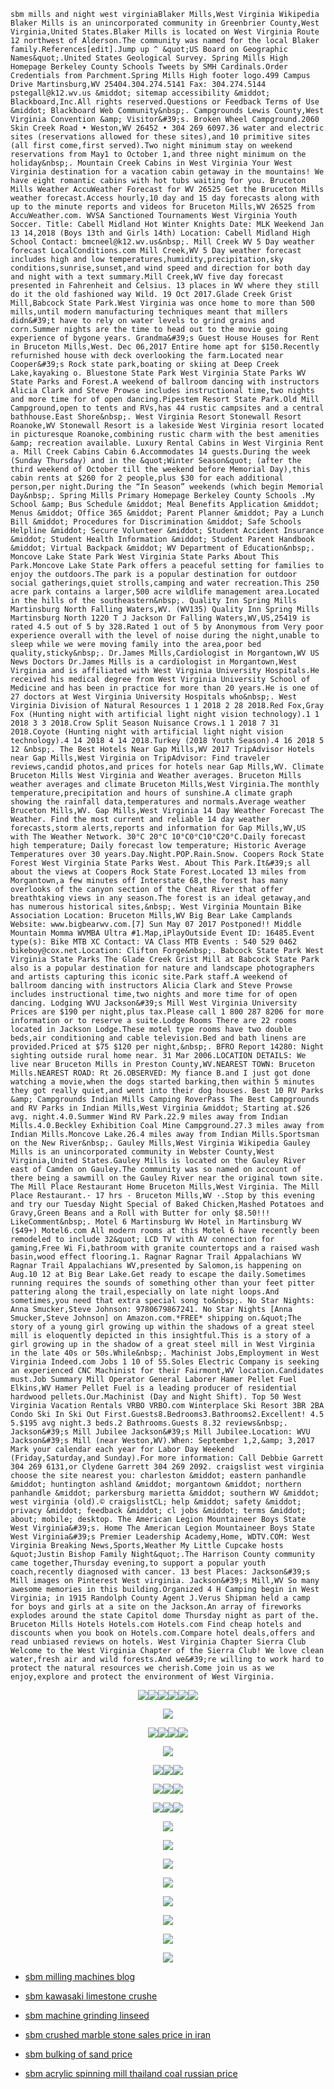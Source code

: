 
```
sbm mills and night west virginiaBlaker Mills,West Virginia Wikipedia Blaker Mills is an unincorporated community in Greenbrier County,West Virginia,United States.Blaker Mills is located on West Virginia Route 12 northwest of Alderson.The community was named for the local Blaker family.References[edit].Jump up ^ &quot;US Board on Geographic Names&quot;.United States Geological Survey. Spring Mills High Homepage Berkeley County Schools Tweets by SMH Cardinals.Order Credentials from Parchment.Spring Mills High footer logo.499 Campus Drive Martinsburg,WV 25404.304.274.5141 Fax: 304.274.5144 pstegall@k12.wv.us &middot; sitemap accessibility &middot; Blackboard,Inc.All rights reserved.Questions or Feedback Terms of Use &middot; Blackboard Web Community&nbsp;. Campgrounds Lewis County,West Virginia Convention &amp; Visitor&#39;s. Broken Wheel Campground.2060 Skin Creek Road • Weston,WV 26452 • 304 269 6097.36 water and electric sites (reservations allowed for these sites),and 10 primitive sites (all first come,first served).Two night minimum stay on weekend reservations from May1 to October 1,and three night minimum on the holiday&nbsp;. Mountain Creek Cabins in West Virginia Your West Virginia destination for a vacation cabin getaway in the mountains! We have eight romantic cabins with hot tubs waiting for you. Bruceton Mills Weather AccuWeather Forecast for WV 26525 Get the Bruceton Mills weather forecast.Access hourly,10 day and 15 day forecasts along with up to the minute reports and videos for Bruceton Mills,WV 26525 from AccuWeather.com. WVSA Sanctioned Tournaments West Virginia Youth Soccer. Title: Cabell Midland Hot Winter Knights Date: MLK Weekend Jan 13 14,2018 (Boys 13th and Girls 14th) Location: Cabell Midland High School Contact: bmcneel@k12.wv.us&nbsp;. Mill Creek WV 5 Day weather forecast LocalConditions.com Mill Creek,WV 5 Day weather forecast includes high and low temperatures,humidity,precipitation,sky conditions,sunrise,sunset,and wind speed and direction for both day and night with a text summary.Mill Creek,WV five day forecast presented in Fahrenheit and Celsius. 13 places in WV where they still do it the old fashioned way Wild. 19 Oct 2017.Glade Creek Grist Mill,Babcock State Park.West Virginia was once home to more than 500 mills,until modern manufacturing techniques meant that millers didn&#39;t have to rely on water levels to grind grains and corn.Summer nights are the time to head out to the movie going experience of bygone years. Grandma&#39;s Guest House Houses for Rent in Bruceton Mills,West. Dec 06,2017 Entire home apt for $150.Recently refurnished house with deck overlooking the farm.Located near Cooper&#39;s Rock state park,boating or skiing at Deep Creek Lake,kayaking o. Bluestone State Park West Virginia State Parks WV State Parks and Forest.A weekend of ballroom dancing with instructors Alicia Clark and Steve Prowse includes instructional time,two nights and more time for of open dancing.Pipestem Resort State Park.Old Mill Campground,open to tents and RVs,has 44 rustic campsites and a central bathhouse.East Shore&nbsp;. West Virginia Resort Stonewall Resort Roanoke,WV Stonewall Resort is a lakeside West Virginia resort located in picturesque Roanoke,combining rustic charm with the best amenities &amp; recreation available. Luxury Rental Cabins in West Virginia Rent a. Mill Creek Cabins Cabin 6.Accommodates 14 guests.During the week (Sunday Thursday) and in the &quot;Winter Season&quot; (after the third weekend of October till the weekend before Memorial Day),this cabin rents at $260 for 2 people,plus $30 for each additional person,per night.During the “In Season” weekends (which begin Memorial Day&nbsp;. Spring Mills Primary Homepage Berkeley County Schools .My School &amp; Bus Schedule &middot; Meal Benefits Application &middot; Menus &middot; Office 365 &middot; Parent Planner &middot; Pay a Lunch Bill &middot; Procedures for Discrimination &middot; Safe Schools Helpline &middot; Secure Volunteer &middot; Student Accident Insurance &middot; Student Health Information &middot; Student Parent Handbook &middot; Virtual Backpack &middot; WV Department of Education&nbsp;. Moncove Lake State Park West Virginia State Parks About This Park.Moncove Lake State Park offers a peaceful setting for families to enjoy the outdoors.The park is a popular destination for outdoor social gatherings,quiet strolls,camping and water recreation.This 250 acre park contains a larger,500 acre wildlife management area.Located in the hills of the southeastern&nbsp;. Quality Inn Spring Mills Martinsburg North Falling Waters,WV. (WV135) Quality Inn Spring Mills Martinsburg North 1220 T J Jackson Dr Falling Waters,WV,US,25419 is rated 4.5 out of 5 by 328.Rated 1 out of 5 by Anonymous from Very poor experience overall with the level of noise during the night,unable to sleep while we were moving family into the area,poor bed quality,sticky&nbsp;. Dr.James Mills,Cardiologist in Morgantown,WV US News Doctors Dr.James Mills is a cardiologist in Morgantown,West Virginia and is affiliated with West Virginia University Hospitals.He received his medical degree from West Virginia University School of Medicine and has been in practice for more than 20 years.He is one of 27 doctors at West Virginia University Hospitals who&nbsp;. West Virginia Division of Natural Resources 1 1 2018 2 28 2018.Red Fox,Gray Fox (Hunting night with artificial light night vision technology).1 1 2018 3 3 2018.Crow Split Season Nuisance Crows.1 1 2018 7 31 2018.Coyote (Hunting night with artificial light night vision technology).4 14 2018 4 14 2018.Turkey (2018 Youth Season).4 16 2018 5 12 &nbsp;. The Best Hotels Near Gap Mills,WV 2017 TripAdvisor Hotels near Gap Mills,West Virginia on TripAdvisor: Find traveler reviews,candid photos,and prices for hotels near Gap Mills,WV. Climate Bruceton Mills West Virginia and Weather averages. Bruceton Mills weather averages and climate Bruceton Mills,West Virginia.The monthly temperature,precipitation and hours of sunshine.A climate graph showing the rainfall data,temperatures and normals.Average weather Bruceton Mills,WV. Gap Mills,West Virginia 14 Day Weather Forecast The Weather. Find the most current and reliable 14 day weather forecasts,storm alerts,reports and information for Gap Mills,WV,US with The Weather Network. 30°C 20°C 10°C0°C10°C20°C.Daily forecast high temperature; Daily forecast low temperature; Historic Average Temperatures over 30 years.Day.Night.POP.Rain.Snow. Coopers Rock State Forest West Virginia State Parks West. About This Park.It&#39;s all about the views at Coopers Rock State Forest.Located 13 miles from Morgantown,a few minutes off Interstate 68,the forest has many overlooks of the canyon section of the Cheat River that offer breathtaking views in any season.The forest is an ideal getaway,and has numerous historical sites,&nbsp;. West Virginia Mountain Bike Association Location: Bruceton Mills,WV Big Bear Lake Camplands Website: www.bigbearwv.com.[7] Sun May 07 2017 Postponed!! Middle Mountain Momma WVMBA Ultra #1.Map,iPlayOutside Event ID: 16485.Event type(s): Bike MTB XC Contact: VA Class MTB Events : 540 529 0462 bikeboy@cox.net.Location: Clifton Forge&nbsp;. Babcock State Park West Virginia State Parks The Glade Creek Grist Mill at Babcock State Park also is a popular destination for nature and landscape photographers and artists capturing this iconic site.Park staff.A weekend of ballroom dancing with instructors Alicia Clark and Steve Prowse includes instructional time,two nights and more time for of open dancing. Lodging WVU Jackson&#39;s Mill West Virginia University Prices are $190 per night,plus tax.Please call 1 800 287 8206 for more information or to reserve a suite.Lodge Rooms There are 22 rooms located in Jackson Lodge.These motel type rooms have two double beds,air conditioning and cable television.Bed and bath linens are provided.Priced at $75 $120 per night,&nbsp;. BFRO Report 14280: Night sighting outside rural home near. 31 Mar 2006.LOCATION DETAILS: We live near Bruceton Mills in Preston County,WV.NEAREST TOWN: Bruceton Mills.NEAREST ROAD: Rt 26.OBSERVED: My fiance B.and I just got done watching a movie,when the dogs started barking,then within 5 minutes they got really quiet,and went into their dog houses. Best 10 RV Parks &amp; Campgrounds Indian Mills Camping RoverPass The Best Campgrounds and RV Parks in Indian Mills,West Virginia &middot; Starting at.$26 avg. night.4.0.Summer Wind RV Park.22.9 miles away from Indian Mills.4.0.Beckley Exhibition Coal Mine Campground.27.3 miles away from Indian Mills.Moncove Lake.26.4 miles away from Indian Mills.Sportsman on the New River&nbsp;. Gauley Mills,West Virginia Wikipedia Gauley Mills is an unincorporated community in Webster County,West Virginia,United States.Gauley Mills is located on the Gauley River east of Camden on Gauley.The community was so named on account of there being a sawmill on the Gauley River near the original town site. The Mill Place Restaurant Home Bruceton Mills,West Virginia. The Mill Place Restaurant.· 17 hrs · Bruceton Mills,WV ·.Stop by this evening and try our Tuesday Night Special of Baked Chicken,Mashed Potatoes and Gravy,Green Beans and a Roll with Butter for only $8.50!!! LikeComment&nbsp;. Motel 6 Martinsburg Wv Hotel in Martinsburg WV ($49+) Motel6.com All modern rooms at this Motel 6 have recently been remodeled to include 32&quot; LCD TV with AV connection for gaming,Free Wi Fi,bathroom with granite countertops and a raised wash basin,wood effect flooring.1. Ragnar Ragnar Trail Appalachians WV Ragnar Trail Appalachians WV,presented by Salomon,is happening on Aug.10 12 at Big Bear Lake.Get ready to escape the daily.Sometimes running requires the sounds of something other than your feet pitter pattering along the trail,especially on late night loops.And sometimes,you need that extra special song to&nbsp;. No Star Nights: Anna Smucker,Steve Johnson: 9780679867241. No Star Nights [Anna Smucker,Steve Johnson] on Amazon.com.*FREE* shipping on.&quot;The story of a young girl growing up within the shadows of a great steel mill is eloquently depicted in this insightful.This is a story of a girl growing up in the shadow of a great steel mill in West Virginia in the late 40s or 50s.While&nbsp;. Machinist Jobs,Employment in West Virginia Indeed.com Jobs 1 10 of 55.Soles Electric Company is seeking an experienced CNC Machinist for their Fairmont,WV location.Candidates must.Job Summary Mill Operator General Laborer Hamer Pellet Fuel Elkins,WV Hamer Pellet Fuel is a leading producer of residential hardwood pellets.Our.Machinist (Day and Night Shift). Top 50 West Virginia Vacation Rentals VRBO VRBO.com Winterplace Ski Resort 3BR 2BA Condo Ski In Ski Out First.Guests8.Bedrooms3.Bathrooms2.Excellent! 4.5 5.$195 avg night.3 beds.2 Bathrooms.Guests 8.32 reviews&nbsp;. Jackson&#39;s Mill Jubilee Jackson&#39;s Mill Jubilee.Location: WVU Jackson&#39;s Mill (near Weston,WV).When: September 1,2,&amp; 3,2017 Mark your calendar each year for Labor Day Weekend (Friday,Saturday,and Sunday).For more information: Call Debbie Garrett 304 269 6131,or Clydene Garrett 304 269 2092. craigslist west virginia choose the site nearest you: charleston &middot; eastern panhandle &middot; huntington ashland &middot; morgantown &middot; northern panhandle &middot; parkersburg marietta &middot; southern WV &middot; west virginia (old).© craigslistCL; help &middot; safety &middot; privacy &middot; feedback &middot; cl jobs &middot; terms &middot; about; mobile; desktop. The American Legion Mountaineer Boys State West Virginia&#39;s. Home The American Legion Mountaineer Boys State West Virginia&#39;s Premier Leadership Academy,Home, WDTV.COM: West Virginia Breaking News,Sports,Weather My Little Cupcake hosts &quot;Justin Bishop Family Night&quot;.The Harrison County community came together,Thursday evening,to support a popular youth coach,recently diagnosed with cancer. 13 best Places: Jackson&#39;s Mill images on Pinterest West virginia. Jackson&#39;s Mill,WV So many awesome memories in this building.Organized 4 H Camping begin in West Virginia; in 1915 Randolph County Agent J.Verus Shipman held a camp for boys and girls at a site on the Jackson.An array of fireworks explodes around the state Capitol dome Thursday night as part of the. Bruceton Mills Hotels Hotels.com Hotels.com Find cheap hotels and discounts when you book on Hotels.com.Compare hotel deals,offers and read unbiased reviews on hotels. West Virginia Chapter Sierra Club Welcome to the West Virginia Chapter of the Sierra Club! We love clean water,fresh air and wild forests.And we&#39;re willing to work hard to protect the natural resources we cherish.Come join us as we enjoy,explore and protect the environment of West Virginia. 
```

<div align="center">
  
<a rel="nofollow" href="https://m.shibang-china.com?f=github&k=sbm+mills+and+night+west+virginia"><img src="https://static.shibang-china.com/en/l.png"></a><img src="https://static.shibang-china.com/en/hw.png"><a rel="nofollow" href="https://m.shibang-china.com/product/?f=github&k=sbm+mills+and+night+west+virginia"><img src="https://static.shibang-china.com/en/p.png"></a><a rel="nofollow" href="https://m.shibang-china.com/cases/?f=github&k=sbm+mills+and+night+west+virginia"><img src="https://static.shibang-china.com/en/c.png"></a><a rel="nofollow" href="https://m.shibang-china.com/news/?f=github&k=sbm+mills+and+night+west+virginia"><img src="https://static.shibang-china.com/en/n.png"></a><a rel="nofollow" href="https://m.shibang-china.com?f=github&k=sbm+mills+and+night+west+virginia"><img src="https://static.shibang-china.com/en/m.png"></a>

<a rel="nofollow" href="https://m.shibang-china.com/product/?f=github&k=sbm+mills+and+night+west+virginia"><img src="https://static.shibang-china.com/en/b.jpg"></a>
  
<a rel="nofollow" href="https://m.shibang-china.com/solution-aggregate.html?f=github&k=sbm+mills+and+night+west+virginia"><img src="https://static.shibang-china.com/en/a.jpg"></a><a rel="nofollow" href="https://m.shibang-china.com/solution-mine.html?f=github&k=sbm+mills+and+night+west+virginia"><img src="https://static.shibang-china.com/en/m.jpg"></a><a rel="nofollow" href="https://m.shibang-china.com/solution-mill.html?f=github&k=sbm+mills+and+night+west+virginia"><img src="https://static.shibang-china.com/en/g.jpg"></a><a rel="nofollow" href="https://m.shibang-china.com/solution-epc.html?f=github&k=sbm+mills+and+night+west+virginia"><img src="https://static.shibang-china.com/en/e.jpg"></a>

<a rel="nofollow" href="https://m.shibang-china.com/product/?f=github&k=sbm+mills+and+night+west+virginia"><img src="https://static.shibang-china.com/en/a-p.png"></a>

<a rel="nofollow" href="https://m.shibang-china.com/product/crusher/c6x.html?f=github&k=sbm+mills+and+night+west+virginia"><img src="https://static.shibang-china.com/en/j.jpg"></a><a rel="nofollow" href="https://m.shibang-china.com/product/crusher/ci5x.html?f=github&k=sbm+mills+and+night+west+virginia"><img src="https://static.shibang-china.com/en/i.jpg"></a><a rel="nofollow" href="https://m.shibang-china.com/product/crusher/hst.html?f=github&k=sbm+mills+and+night+west+virginia"><img src="https://static.shibang-china.com/en/c.jpg"></a>

<a rel="nofollow" href="https://m.shibang-china.com/product/mill/mtw.html?f=github&k=sbm+mills+and+night+west+virginia"><img src="https://static.shibang-china.com/en/mtw.jpg"></a><a rel="nofollow" href="https://m.shibang-china.com/product/mill/scm.html?f=github&k=sbm+mills+and+night+west+virginia"><img src="https://static.shibang-china.com/en/scm.jpg"></a><a rel="nofollow" href="https://m.shibang-china.com/product/mill/lm.html?f=github&k=sbm+mills+and+night+west+virginia"><img src="https://static.shibang-china.com/en/lm.jpg"></a>

<a rel="nofollow" href="https://m.shibang-china.com/product/sand/vsi6x.html?f=github&k=sbm+mills+and+night+west+virginia"><img src="https://static.shibang-china.com/en/6x.jpg"></a><a rel="nofollow" href="https://m.shibang-china.com/product/sand/vu.html?f=github&k=sbm+mills+and+night+west+virginia"><img src="https://static.shibang-china.com/en/vu.jpg"></a><a rel="nofollow" href="https://m.shibang-china.com/product/mobile/klun.html?f=github&k=sbm+mills+and+night+west+virginia"><img src="https://static.shibang-china.com/en/k.jpg"></a>

<a rel="nofollow" href="https://m.shibang-china.com/cases/?f=github&k=sbm+mills+and+night+west+virginia"><img src="https://static.shibang-china.com/en/case.png"></a>

<a rel="nofollow" href="https://m.shibang-china.com/cases/aggregate/202.html?f=github&k=sbm+mills+and+night+west+virginia"><img src="https://static.shibang-china.com/en/c-1.jpg"></a>

<a rel="nofollow" href="https://m.shibang-china.com/cases/aggregate/203.html?f=github&k=sbm+mills+and+night+west+virginia"><img src="https://static.shibang-china.com/en/c-2.jpg"></a>

<a rel="nofollow" href="https://m.shibang-china.com/cases/mill/123.html?f=github&k=sbm+mills+and+night+west+virginia"><img src="https://static.shibang-china.com/en/c-3.jpg"></a>

<a rel="nofollow" href="https://m.shibang-china.com/contact_us.html?f=github&k=sbm+mills+and+night+west+virginia"><img src="https://static.shibang-china.com/en/contact.png"></a>

<a rel="nofollow" href="https://swt.shibang-china.com/?f=github&k=sbm+mills+and+night+west+virginia"><img src="https://static.shibang-china.com/en/chat.png"></a>

<a rel="nofollow" href="https://whatsapp.shibangsoft.com/WhatsApp.php?f=github&k=sbm+mills+and+night+west+virginia"><img src="https://static.shibang-china.com/en/whatsapp.png"></a>

<a rel="nofollow" href="https://m.shibang-china.com/?f=github&k=sbm+mills+and+night+west+virginia"><img src="https://static.shibang-china.com/en/website.png"></a>

</div>


* [sbm milling machines blog](sbm%20milling%20machines%20blog.md)

* [sbm kawasaki limestone crushe](sbm%20kawasaki%20limestone%20crushe.md)

* [sbm machine grinding linseed](sbm%20machine%20grinding%20linseed.md)

* [sbm crushed marble stone sales price in iran](sbm%20crushed%20marble%20stone%20sales%20price%20in%20iran.md)

* [sbm bulking of sand price](sbm%20bulking%20of%20sand%20price.md)

* [sbm acrylic spinning mill thailand coal russian price](sbm%20acrylic%20spinning%20mill%20thailand%20coal%20russian%20price.md)